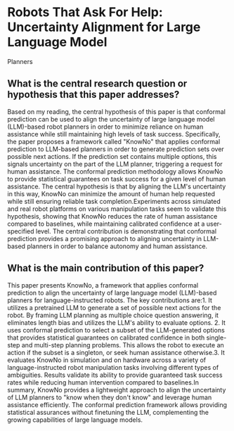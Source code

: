 # Robots That Ask For Help: Uncertainty Alignment for Large Language Model
  Planners

## What is the central research question or hypothesis that this paper addresses?

Based on my reading, the central hypothesis of this paper is that conformal prediction can be used to align the uncertainty of large language model (LLM)-based robot planners in order to minimize reliance on human assistance while still maintaining high levels of task success. Specifically, the paper proposes a framework called "KnowNo" that applies conformal prediction to LLM-based planners in order to generate prediction sets over possible next actions. If the prediction set contains multiple options, this signals uncertainty on the part of the LLM planner, triggering a request for human assistance. The conformal prediction methodology allows KnowNo to provide statistical guarantees on task success for a given level of human assistance. The central hypothesis is that by aligning the LLM's uncertainty in this way, KnowNo can minimize the amount of human help requested while still ensuring reliable task completion.Experiments across simulated and real robot platforms on various manipulation tasks seem to validate this hypothesis, showing that KnowNo reduces the rate of human assistance compared to baselines, while maintaining calibrated confidence at a user-specified level. The central contribution is demonstrating that conformal prediction provides a promising approach to aligning uncertainty in LLM-based planners in order to balance autonomy and human assistance.


## What is the main contribution of this paper?

This paper presents KnowNo, a framework that applies conformal prediction to align the uncertainty of large language model (LLM)-based planners for language-instructed robots. The key contributions are:1. It utilizes a pretrained LLM to generate a set of possible next actions for the robot. By framing LLM planning as multiple choice question answering, it eliminates length bias and utilizes the LLM's ability to evaluate options. 2. It uses conformal prediction to select a subset of the LLM-generated options that provides statistical guarantees on calibrated confidence in both single-step and multi-step planning problems. This allows the robot to execute an action if the subset is a singleton, or seek human assistance otherwise.3. It evaluates KnowNo in simulation and on hardware across a variety of language-instructed robot manipulation tasks involving different types of ambiguities. Results validate its ability to provide guaranteed task success rates while reducing human intervention compared to baselines.In summary, KnowNo provides a lightweight approach to align the uncertainty of LLM planners to "know when they don't know" and leverage human assistance efficiently. The conformal prediction framework allows providing statistical assurances without finetuning the LLM, complementing the growing capabilities of large language models.
